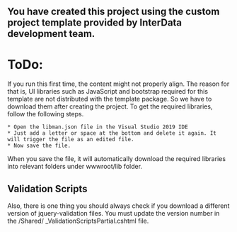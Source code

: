 ﻿## You have created this project using the custom project template provided by InterData development team.

# ToDo:

If you run this first time, the content might not properly align. The reason for that is, UI libraries such as JavaScript and bootstrap required for this template are not distributed with the template package. So we have to download them after creating the project.  To get the required libraries, follow the following steps.

	* Open the libman.json file in the Visual Studio 2019 IDE
	* Just add a letter or space at the bottom and delete it again. It will trigger the file as an edited file.
	* Now save the file.
	
When you save the file, it will automatically download the required libraries into relevant folders under wwwroot/lib folder.

## Validation Scripts

Also, there is one thing you should always check if you download a different version of jquery-validation files. You must update the version number in the /Shared/ _ValidationScriptsPartial.cshtml file.